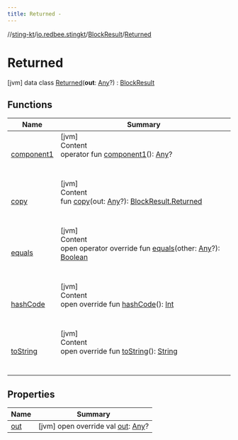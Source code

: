 ```yaml
---
title: Returned -
---
```

//[sting-kt](../../../index.md)/[io.redbee.stingkt](../../index.md)/[BlockResult](../index.md)/[Returned](index.md)



# Returned  
 [jvm] data class [Returned](index.md)(**out**: [Any](https://kotlinlang.org/api/latest/jvm/stdlib/kotlin/-any/index.html)?) : [BlockResult](../index.md)   


## Functions  
  
|  Name|  Summary| 
|---|---|
| [component1](component1.md)| [jvm]  <br>Content  <br>operator fun [component1](component1.md)(): [Any](https://kotlinlang.org/api/latest/jvm/stdlib/kotlin/-any/index.html)?  <br><br><br>
| [copy](copy.md)| [jvm]  <br>Content  <br>fun [copy](copy.md)(out: [Any](https://kotlinlang.org/api/latest/jvm/stdlib/kotlin/-any/index.html)?): [BlockResult.Returned](index.md)  <br><br><br>
| [equals](../../-case-builder/index.md#kotlin/Any/equals/#kotlin.Any?/PointingToDeclaration/)| [jvm]  <br>Content  <br>open operator override fun [equals](../../-case-builder/index.md#kotlin/Any/equals/#kotlin.Any?/PointingToDeclaration/)(other: [Any](https://kotlinlang.org/api/latest/jvm/stdlib/kotlin/-any/index.html)?): [Boolean](https://kotlinlang.org/api/latest/jvm/stdlib/kotlin/-boolean/index.html)  <br><br><br>
| [hashCode](../../-case-builder/index.md#kotlin/Any/hashCode/#/PointingToDeclaration/)| [jvm]  <br>Content  <br>open override fun [hashCode](../../-case-builder/index.md#kotlin/Any/hashCode/#/PointingToDeclaration/)(): [Int](https://kotlinlang.org/api/latest/jvm/stdlib/kotlin/-int/index.html)  <br><br><br>
| [toString](../../-case-builder/index.md#kotlin/Any/toString/#/PointingToDeclaration/)| [jvm]  <br>Content  <br>open override fun [toString](../../-case-builder/index.md#kotlin/Any/toString/#/PointingToDeclaration/)(): [String](https://kotlinlang.org/api/latest/jvm/stdlib/kotlin/-string/index.html)  <br><br><br>


## Properties  
  
|  Name|  Summary| 
|---|---|
| [out](index.md#io.redbee.stingkt/BlockResult.Returned/out/#/PointingToDeclaration/)|  [jvm] open override val [out](index.md#io.redbee.stingkt/BlockResult.Returned/out/#/PointingToDeclaration/): [Any](https://kotlinlang.org/api/latest/jvm/stdlib/kotlin/-any/index.html)?   <br>

